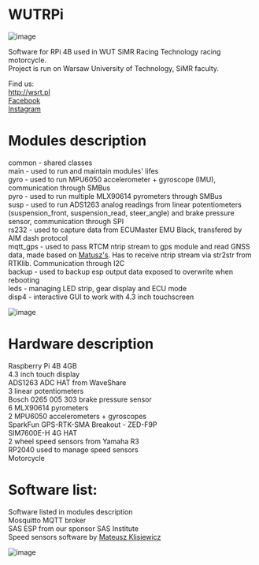 # WUTRPi
![image](https://wsrt.pl/wp-content/uploads/2023/01/wut_simr_racing_technology-2048x828.png)

Software for RPi 4B used in WUT SiMR Racing Technology racing motorcycle. \
Project is run on Warsaw University of Technology, SiMR faculty. 

Find us:\
http://wsrt.pl \
[Facebook](https://www.facebook.com/wutsimracing/) \
[Instagram](https://www.instagram.com/wutsimracingtech/)

# Modules description
common - shared classes\
main - used to run and maintain modules' lifes\
gyro - used to run MPU6050 accelerometer + gyroscope (IMU), communication through SMBus\
pyro - used to run multiple MLX90614 pyrometers through SMBus\
susp - used to run ADS1263 analog readings from linear potentiometers (suspension_front, suspension_read, steer_angle) and brake pressure sensor, communication through SPI\
rs232 - used to capture data from ECUMaster EMU Black, transfered by AIM dash protocol\
mqtt_gps - used to pass RTCM ntrip stream to gps module and read GNSS data, made based on [Matusz's](https://github.com/mklisiewicz/WSRT/tree/main/PiProjects/GNSS). Has to receive ntrip stream via str2str from RTKlib. Communication through I2C   \
backup - used to backup esp output data exposed to overwrite when rebooting \
leds - managing LED strip, gear display and ECU mode \
disp4 - interactive GUI to work with 4.3 inch touchscreen

![image](https://drive.google.com/uc?export=view&id=1jlI3O5ybrKBeGud8adDAkh9nt0LPHp7L)

# Hardware description
Raspberry Pi 4B 4GB\
4.3 inch touch display\
ADS1263 ADC HAT from WaveShare\
3 linear potentiometers\
Bosch 0265 005 303 brake pressure sensor\
6 MLX90614 pyrometers\
2 MPU6050 accelerometers + gyroscopes\
SparkFun GPS-RTK-SMA Breakout - ZED-F9P\
SIM7600E-H 4G HAT\
2 wheel speed sensors from Yamaha R3\
RP2040 used to manage speed sensors\
Motorcycle

# Software list:
Software listed in modules description\
Mosquitto MQTT broker\
SAS ESP from our sponsor SAS Institute\
Speed sensors software by [Mateusz Klisiewicz](https://github.com/mklisiewicz/WSRT/tree/main/PiProjects/SpeedSensor)

![image](https://drive.google.com/uc?export=view&id=13yYR1pqgYXPpYR2iEUEK7wSMa94LrRi7)



